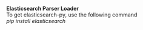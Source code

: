 **Elasticsearch Parser Loader**  
To get elasticsearch-py, use the following command  
*pip install elasticsearch*

